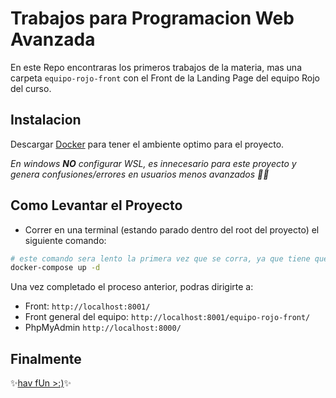 # Trabajos para Programacion Web Avanzada

En este Repo encontraras los primeros trabajos de la materia, mas una carpeta `equipo-rojo-front` con el Front de la Landing Page del equipo Rojo del curso. 

## Instalacion

Descargar [Docker](https://www.docker.com/products/docker-desktop/) para tener el ambiente optimo para el proyecto.

*En windows __NO__ configurar WSL, es innecesario para este proyecto y genera confusiones/errores en usuarios menos avanzados 😮‍💨*

## Como Levantar el Proyecto

- Correr en una terminal (estando parado dentro del root del proyecto) el siguiente comando:

```bash
# este comando sera lento la primera vez que se corra, ya que tiene que descargar muchos datos
docker-compose up -d
```

Una vez completado el proceso anterior, podras dirigirte a:
 - Front: `http://localhost:8001/`
 - Front general del equipo: `http://localhost:8001/equipo-rojo-front/`
 - PhpMyAdmin `http://localhost:8000/`

## Finalmente
 ✨[hav fUn >:)](https://choosealicense.com/licenses/mit/)✨
